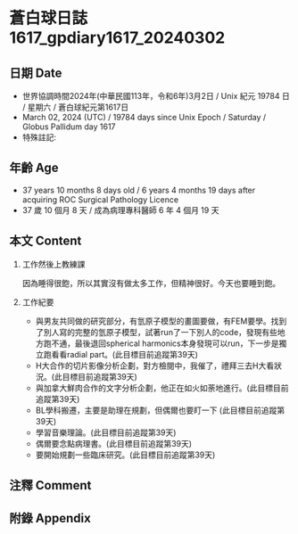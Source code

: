 [_metadata_:encoding]: - "utf-8"
[_metadata_:language]: - "zh-Hant-TW"
[_metadata_:fileformat]: - "markdown"
[_metadata_:MIME_type]: - "text/plain"
[_metadata_:markdown_version]: - "commonmark version 0.30"
[_metadata_:markdown_spec]: - "https://spec.commonmark.org/0.30/"

# 蒼白球日誌1617_gpdiary1617_20240302 #

## 日期 Date ##

* 世界協調時間2024年(中華民國113年，令和6年)3月2日 / Unix 紀元 19784 日 / 星期六 / 蒼白球紀元第1617日
* March 02, 2024 (UTC) / 19784 days since Unix Epoch / Saturday / Globus Pallidum day 1617
* 特殊註記:

## 年齡 Age ##

* 37 years 10 months 8 days old / 6 years 4 months 19 days after acquiring ROC Surgical Pathology Licence
* 37 歲 10 個月 8 天 / 成為病理專科醫師 6 年 4 個月 19 天

## 本文 Content ##

1. 工作然後上教練課

   因為睡得很飽，所以其實沒有做太多工作，但精神很好。今天也要睡到飽。     

2. 工作紀要

    - 與男友共同做的研究部分，有氫原子模型的畫圖要做，有FEM要學。找到了別人寫的完整的氫原子模型，試著run了一下別人的code，發現有些地方跑不通，最後退回spherical harmonics本身發現可以run，下一步是獨立跑看看radial part。(此目標目前追蹤第39天)
   - H大合作的切片影像分析企劃，對方檢閱中，我催了，禮拜三去H大看狀況。(此目標目前追蹤第39天)
   - 與加拿大鮮肉合作的文字分析企劃，他正在如火如荼地進行。(此目標目前追蹤第39天)
   - BL學科搬遷，主要是助理在規劃，但偶爾也要盯一下 (此目標目前追蹤第39天)
   - 學習音樂理論。(此目標目前追蹤第39天)
   - 偶爾要念點病理書。(此目標目前追蹤第39天)
   - 要開始規劃一些臨床研究。(此目標目前追蹤第39天)


## 注釋 Comment ##


## 附錄 Appendix ##


